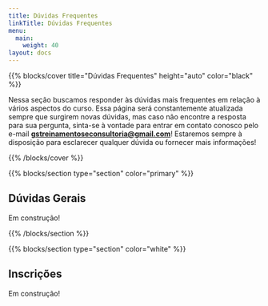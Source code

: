 ```yaml
---
title: Dúvidas Frequentes
linkTitle: Dúvidas Frequentes
menu:
  main:
    weight: 40
layout: docs
---
```


{{% blocks/cover title="Dúvidas Frequentes" height="auto" color="black" %}}

Nessa seção buscamos responder às dúvidas mais frequentes em relação à vários aspectos do curso. Essa página será constantemente atualizada sempre que surgirem novas dúvidas, mas caso não encontre a resposta para sua pergunta, sinta-se à vontade para entrar em contato conosco pelo e-mail <b>gstreinamentoseconsultoria@gmail.com</b>! Estaremos sempre à disposição para esclarecer qualquer dúvida ou fornecer mais informações!

{{% /blocks/cover %}}

{{% blocks/section type="section" color="primary" %}}
## Dúvidas Gerais
Em construção!

{{% /blocks/section %}}

{{% blocks/section type="section" color="white" %}}
## Inscrições
Em construção!











